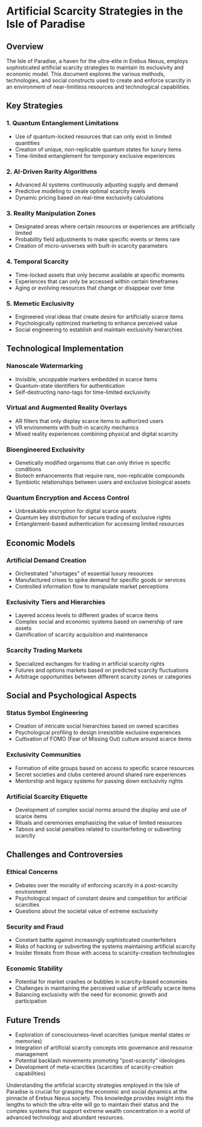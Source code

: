 # Artificial Scarcity Strategies in the Isle of Paradise

## Overview

The Isle of Paradise, a haven for the ultra-elite in Erebus Nexus, employs sophisticated artificial scarcity strategies to maintain its exclusivity and economic model. This document explores the various methods, technologies, and social constructs used to create and enforce scarcity in an environment of near-limitless resources and technological capabilities.

## Key Strategies

### 1. Quantum Entanglement Limitations

- Use of quantum-locked resources that can only exist in limited quantities
- Creation of unique, non-replicable quantum states for luxury items
- Time-limited entanglement for temporary exclusive experiences

### 2. AI-Driven Rarity Algorithms

- Advanced AI systems continuously adjusting supply and demand
- Predictive modeling to create optimal scarcity levels
- Dynamic pricing based on real-time exclusivity calculations

### 3. Reality Manipulation Zones

- Designated areas where certain resources or experiences are artificially limited
- Probability field adjustments to make specific events or items rare
- Creation of micro-universes with built-in scarcity parameters

### 4. Temporal Scarcity

- Time-locked assets that only become available at specific moments
- Experiences that can only be accessed within certain timeframes
- Aging or evolving resources that change or disappear over time

### 5. Memetic Exclusivity

- Engineered viral ideas that create desire for artificially scarce items
- Psychologically optimized marketing to enhance perceived value
- Social engineering to establish and maintain exclusivity hierarchies

## Technological Implementation

### Nanoscale Watermarking

- Invisible, uncopyable markers embedded in scarce items
- Quantum-state identifiers for authentication
- Self-destructing nano-tags for time-limited exclusivity

### Virtual and Augmented Reality Overlays

- AR filters that only display scarce items to authorized users
- VR environments with built-in scarcity mechanics
- Mixed reality experiences combining physical and digital scarcity

### Bioengineered Exclusivity

- Genetically modified organisms that can only thrive in specific conditions
- Biotech enhancements that require rare, non-replicable compounds
- Symbiotic relationships between users and exclusive biological assets

### Quantum Encryption and Access Control

- Unbreakable encryption for digital scarce assets
- Quantum key distribution for secure trading of exclusive rights
- Entanglement-based authentication for accessing limited resources

## Economic Models

### Artificial Demand Creation

- Orchestrated "shortages" of essential luxury resources
- Manufactured crises to spike demand for specific goods or services
- Controlled information flow to manipulate market perceptions

### Exclusivity Tiers and Hierarchies

- Layered access levels to different grades of scarce items
- Complex social and economic systems based on ownership of rare assets
- Gamification of scarcity acquisition and maintenance

### Scarcity Trading Markets

- Specialized exchanges for trading in artificial scarcity rights
- Futures and options markets based on predicted scarcity fluctuations
- Arbitrage opportunities between different scarcity zones or categories

## Social and Psychological Aspects

### Status Symbol Engineering

- Creation of intricate social hierarchies based on owned scarcities
- Psychological profiling to design irresistible exclusive experiences
- Cultivation of FOMO (Fear of Missing Out) culture around scarce items

### Exclusivity Communities

- Formation of elite groups based on access to specific scarce resources
- Secret societies and clubs centered around shared rare experiences
- Mentorship and legacy systems for passing down exclusivity rights

### Artificial Scarcity Etiquette

- Development of complex social norms around the display and use of scarce items
- Rituals and ceremonies emphasizing the value of limited resources
- Taboos and social penalties related to counterfeiting or subverting scarcity

## Challenges and Controversies

### Ethical Concerns

- Debates over the morality of enforcing scarcity in a post-scarcity environment
- Psychological impact of constant desire and competition for artificial scarcities
- Questions about the societal value of extreme exclusivity

### Security and Fraud

- Constant battle against increasingly sophisticated counterfeiters
- Risks of hacking or subverting the systems maintaining artificial scarcity
- Insider threats from those with access to scarcity-creation technologies

### Economic Stability

- Potential for market crashes or bubbles in scarcity-based economies
- Challenges in maintaining the perceived value of artificially scarce items
- Balancing exclusivity with the need for economic growth and participation

## Future Trends

- Exploration of consciousness-level scarcities (unique mental states or memories)
- Integration of artificial scarcity concepts into governance and resource management
- Potential backlash movements promoting "post-scarcity" ideologies
- Development of meta-scarcities (scarcities of scarcity-creation capabilities)

Understanding the artificial scarcity strategies employed in the Isle of Paradise is crucial for grasping the economic and social dynamics at the pinnacle of Erebus Nexus society. This knowledge provides insight into the lengths to which the ultra-elite will go to maintain their status and the complex systems that support extreme wealth concentration in a world of advanced technology and abundant resources.
